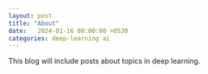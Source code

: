 ```yaml
---
layout: post
title: "About"
date:   2024-01-16 00:00:00 +0530
categories: deep-learning ai
---
```


This blog will include posts about topics in deep learning.
